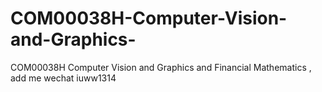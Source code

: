 # COM00038H-Computer-Vision-and-Graphics-
COM00038H Computer Vision and Graphics  and Financial Mathematics , add me wechat iuww1314
